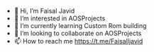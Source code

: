 - 👋 Hi, I’m Faisal Javid
- 👀 I’m interested in AOSProjects
- 🌱 I’m currently learning Custom Rom building
- 💞️ I’m looking to collaborate on AOSProjects
- 📫 How to reach me https://t.me/Faisalljavid

<!---
faisal-javid/faisal-javid is a ✨ special ✨ repository because its `README.md` (this file) appears on your GitHub profile.
You can click the Preview link to take a look at your changes.
--->
